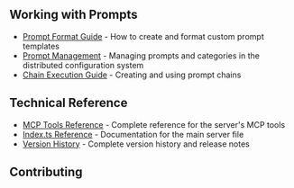 ## Working with Prompts

- [Prompt Format Guide](prompt-format-guide.md) - How to create and format custom prompt templates
- [Prompt Management](prompt-management.md) - Managing prompts and categories in the distributed configuration system
- [Chain Execution Guide](chain-execution-guide.md) - Creating and using prompt chains

## Technical Reference

- [MCP Tools Reference](mcp-tools-reference.md) - Complete reference for the server's MCP tools
- [Index.ts Reference](index-ts-reference.md) - Documentation for the main server file
- [Version History](version-history.md) - Complete version history and release notes

## Contributing
